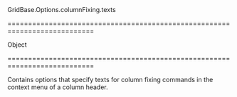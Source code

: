 <!--id-->GridBase.Options.columnFixing.texts<!--/id-->
===========================================================================
<!--type-->Object<!--/type-->
===========================================================================

<!--shortDescription-->
Contains options that specify texts for column fixing commands in the context menu of a column header.
<!--/shortDescription-->

<!--fullDescription-->

<!--/fullDescription-->